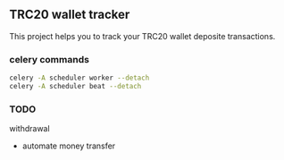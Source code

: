 ## TRC20 wallet tracker

This project helps you to track your TRC20 wallet deposite transactions. 

### celery commands
```bash
celery -A scheduler worker --detach
celery -A scheduler beat --detach
```

### TODO
withdrawal
+ automate money transfer 
